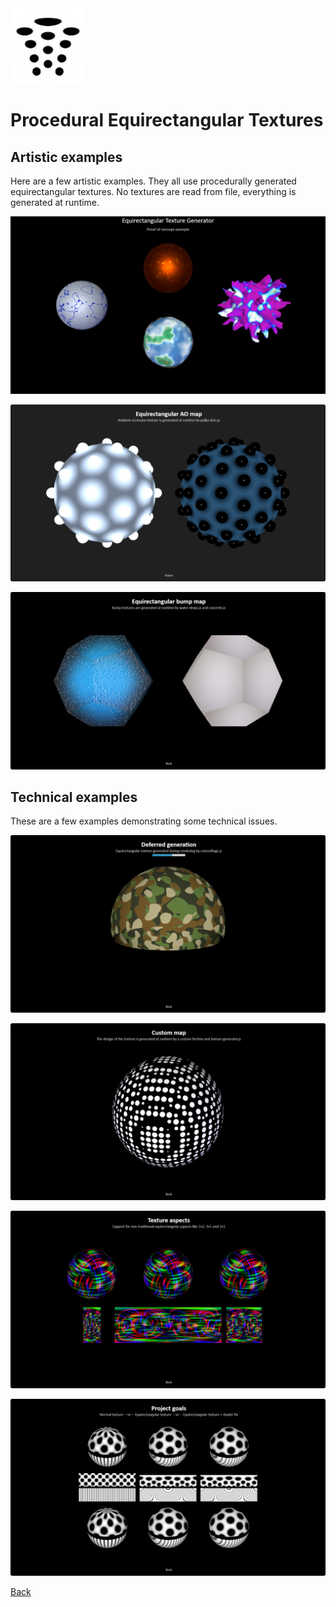 <img class="logo" src="../assets/logo/logo.png">


# Procedural Equirectangular Textures

## Artistic examples

Here are a few artistic examples. They all use procedurally
generated equirectangular textures. No textures are read from
file, everything is generated at runtime.


[<img src="snapshots/proof-of-concept.jpg">](https://boytchev.github.io/texture-generator/examples/proof-of-concept.html) 

[<img src="snapshots/ao-map.jpg">](https://boytchev.github.io/texture-generator/examples/ao-map.html)

[<img src="snapshots/bump-map.jpg">](https://boytchev.github.io/texture-generator/examples/bump-map.html)


## Technical examples

These are a few examples demonstrating some technical issues.

[<img src="snapshots/deferred-generation.jpg">](https://boytchev.github.io/texture-generator/examples/deferred-generation.html)

[<img src="snapshots/custom-map.jpg">](https://boytchev.github.io/texture-generator/examples/custom-map.html)

[<img src="snapshots/texture-aspects.jpg">](https://boytchev.github.io/texture-generator/examples/texture-aspects.html)

[<img src="snapshots/project-goals.jpg">](https://boytchev.github.io/texture-generator/examples/project-goals.html)



		
<div class="footnote">
	<a href="#" onclick="window.history.back(); return false;">Back</a>
</div>